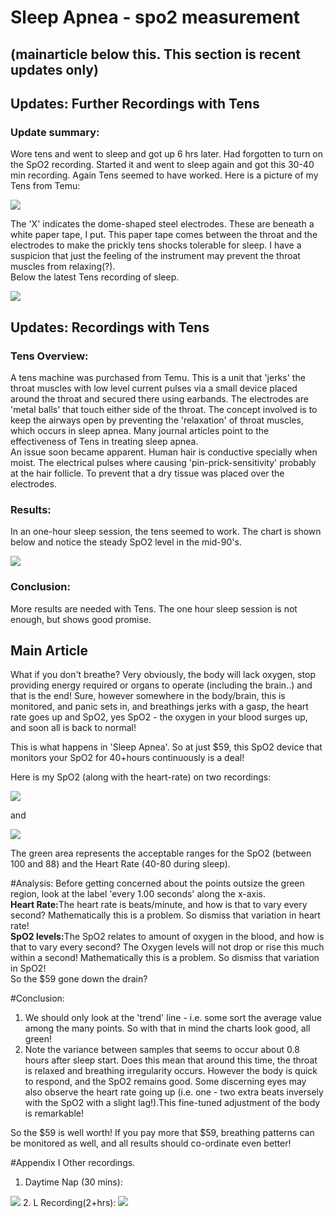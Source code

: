 # Sleep Apnea - spo2 measurement

## (mainarticle below this. This section is recent updates only)
## Updates: Further Recordings with Tens
### Update summary: 
Wore tens and went to sleep and got up 6 hrs later. Had forgotten to turn on the SpO2 recording. Started it and went to sleep again and got this 30-40 min recording. Again Tens seemed to have worked.  Here is a picture of my Tens from Temu:

<img src="img/tens.png">  

The 'X' indicates the dome-shaped steel electrodes. These are beneath a white paper tape, I put. This paper tape comes between the throat and the electrodes to make the prickly tens shocks tolerable for sleep. I have a suspicion that just the feeling of the instrument may prevent the throat muscles from relaxing(?).  
Below the latest Tens recording of sleep.

<img src="img/spo2_12_06.png" />


## Updates: Recordings with Tens
### Tens Overview:
A tens machine was purchased from Temu. This is a unit that 'jerks' the throat muscles with low level current pulses via a small device placed around the throat and secured there using earbands. The electrodes are 'metal balls' that touch either side of the throat. The concept involved is to keep the airways open by preventing the 'relaxation' of throat muscles, which occurs in sleep apnea. Many journal articles point to the effectiveness of Tens in treating sleep apnea.  
An issue soon became apparent. Human hair is conductive specially when moist. The electrical pulses where causing 'pin-prick-sensitivity' probably at the hair follicle. To prevent that a dry tissue was placed over the electrodes.

### Results: 
In an one-hour sleep session, the tens seemed to work. The chart is shown below and notice the steady SpO2 level in the mid-90's.

<img src="img/SpO2_12_01.jpeg" />

### Conclusion:
More results are needed with Tens. The one hour sleep session is not enough, but shows good promise.

## Main Article
What if you don't breathe? Very obviously, the body will lack oxygen, stop providing energy required or organs to operate (including the brain..) and that is the end! Sure, however somewhere in the body/brain, this is monitored, and panic sets in, and breathings jerks with a gasp, the heart rate goes up and SpO2, yes SpO2 - the oxygen in your blood surges up, and soon all is back to normal!

This is what happens in 'Sleep Apnea'.  So at just $59, this SpO2 device that monitors your SpO2 for 40+hours continuously is a deal!

Here is my SpO2 (along with the heart-rate) on two recordings:

<img src="img/SpO2_10_24.jpeg" />

and

<img src="img/SpO2_10_26.jpeg" />

The green area represents the acceptable ranges for the SpO2 (between 100 and 88) and the Heart Rate (40-80 during sleep).  


#Analysis:
Before getting concerned about the points outsize the green region, look at the label 'every 1.00 seconds' along the x-axis.  
<b>Heart Rate:</b>The heart rate is beats/minute, and how is that to vary every second? Mathematically this is a problem. So dismiss that variation in heart rate!  
<b>SpO2 levels:</b>The SpO2 relates to amount of oxygen in the blood, and how is that to vary every second? The Oxygen levels will not drop or rise this much within a second! Mathematically this is a problem. So dismiss that variation in SpO2!  
So the $59 gone down the drain?   

#Conclusion:

1. We should only look at the 'trend' line - i.e. some sort the average value among the many points. So with that in mind the charts look good, all green!  
2. Note the variance between samples that seems to occur about 0.8 hours after sleep start. Does this mean that around this time, the throat is relaxed and breathing irregularity occurs. However the body is quick to respond, and the SpO2 remains good.  Some discerning eyes may also observe the heart rate going up (i.e. one - two extra beats inversely with the SpO2 with a slight lag!).This fine-tuned adjustment of the body is remarkable!

So the $59 is well worth! If you pay more that $59, breathing patterns can be monitored as well, and all results should co-ordinate even better!

#Appendix I
Other recordings.  
1. Daytime Nap (30 mins):  
<img src='img/SpO2_10_27.jpeg'>  
2. L Recording(2+hrs):  
<img src='img/LSpO2_10_29.png'>